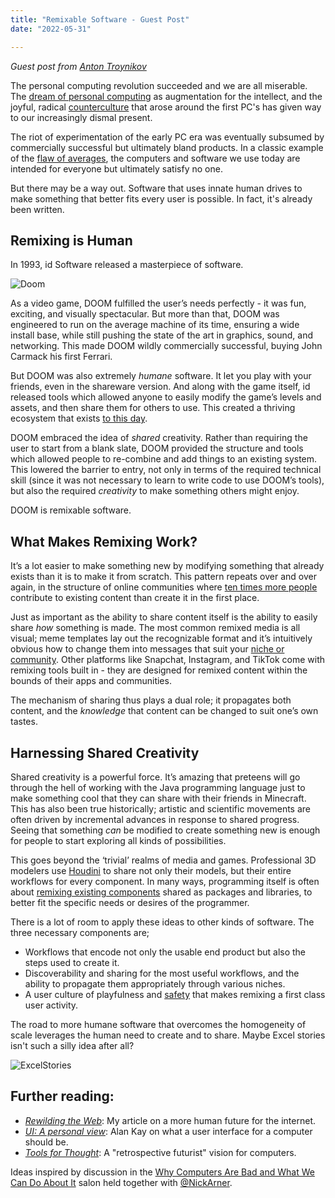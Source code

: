 ```yaml
---
title: "Remixable Software - Guest Post"
date: "2022-05-31"

---
```




*Guest post from [Anton Troynikov](https://twitter.com/atroyn)*



The personal computing revolution succeeded and we are all miserable. The [dream of personal computing](https://www.theatlantic.com/magazine/archive/1945/07/as-we-may-think/303881/) as augmentation for the intellect, and the joyful, radical [counterculture](http://worrydream.com/refs/Nelson-ComputerLibDreamMachines1975.pdf) that arose around the first PC's has given way to our increasingly dismal present.

The riot of experimentation of the early PC era was eventually subsumed by commercially successful but ultimately bland products. In a classic example of the [flaw of averages](https://www.thestar.com/news/insight/2016/01/16/when-us-air-force-discovered-the-flaw-of-averages.html), the computers and software we use today are intended for everyone but ultimately satisfy no one.

But there may be a way out. Software that uses innate human drives to make something that better fits every user is possible. In fact, it's already been written.



## Remixing is Human

In 1993, id Software released a masterpiece of software.

![Doom](/blog_assets/2022/Doom.png)

As a video game, DOOM fulfilled the user’s needs perfectly - it was fun, exciting, and visually spectacular. But more than that, DOOM was engineered to run on the average machine of its time, ensuring a wide install base, while still pushing the state of the art in graphics, sound, and networking. This made DOOM wildly commercially successful, buying John Carmack his first Ferrari.

But DOOM was also extremely *humane* software. It let you play with your friends, even in the shareware version. And along with the game itself, id released tools which allowed anyone to easily modify the game’s levels and assets, and then share them for others to use. This created a thriving ecosystem that exists [to this day](https://www.moddb.com/groups/doomdb).

DOOM embraced the idea of *shared* creativity. Rather than requiring the user to start from a blank slate, DOOM provided the structure and tools which allowed people to re-combine and add things to an existing system. This lowered the barrier to entry, not only in terms of the required technical skill (since it was not necessary to learn to write code to use DOOM’s tools), but also the required *creativity* to make something others might enjoy.

DOOM is remixable software.



## What Makes Remixing Work?

It’s a lot easier to make something new by modifying something that already exists than it is to make it from scratch. This pattern repeats over and over again, in the structure of online communities where [ten times more people](https://en.wikipedia.org/wiki/1%_rule_(Internet_culture)) contribute to existing content than create it in the first place.

Just as important as the ability to share content itself is the ability to easily share *how* something is made. The most common remixed media is all visual; meme templates lay out the recognizable format and it’s intuitively obvious how to change them into messages that suit your [niche or community](https://knowyourmeme.com/memes/dank-memes-for-edgy-teens). Other platforms like Snapchat, Instagram, and TikTok come with remixing tools built in - they are designed for remixed content within the bounds of their apps and communities.

The mechanism of sharing thus plays a dual role; it propagates both content, and the *knowledge* that content can be changed to suit one’s own tastes.



## Harnessing Shared Creativity

Shared creativity is a powerful force. It’s amazing that preteens will go through the hell of working with the Java programming language just to make something cool that they can share with their friends in Minecraft. This has also been true historically; artistic and scientific movements are often driven by incremental advances in response to shared progress. Seeing that something *can* be modified to create something new is enough for people to start exploring all kinds of possibilities.

This goes beyond the ‘trivial’ realms of media and games. Professional 3D modelers use [Houdini](https://www.sidefx.com/products/houdini/) to share not only their models, but their entire workflows for every component. In many ways, programming itself is often about [remixing existing components](https://stackoverflow.com/) shared as packages and libraries, to better fit the specific needs or desires of the programmer.

There is a lot of room to apply these ideas to other kinds of software. The three necessary components are;

- Workflows that encode not only the usable end product but also the steps used to create it.
- Discoverability and sharing for the most useful workflows, and the ability to propagate them appropriately through various niches.
- A user culture of playfulness and [safety](https://lwprogramming.github.io/posts/Making_computers_feel_safe) that makes remixing a first class user activity.  

The road to more humane software that overcomes the homogeneity of scale leverages the human need to create and to share. Maybe Excel stories isn't such a silly idea after all?

![ExcelStories](/blog_assets/2022/ExcelStories.jpeg)

## **Further reading:**

* *[Rewilding the Web](https://troynikov.io/rewilding-the-web/)*: My article on a more human future for the internet.
*  [*UI: A personal view*](http://worrydream.com/refs/Kay%20-%20User%20Interface,%20a%20Personal%20View.pdf): Alan Kay on what a user interface for a computer should be.
*  [*Tools for Thought*](http://www.rheingold.com/texts/tft/index.html): A "retrospective futurist" vision for computers.

Ideas inspired by discussion in the [Why Computers Are Bad and What We Can Do About It](https://www.eventbrite.co.uk/e/why-computers-are-bad-and-what-we-can-do-about-it-interintellect-salon-tickets-121870322415#) salon held together with [@NickArner](https://twitter.com/nickarner).
